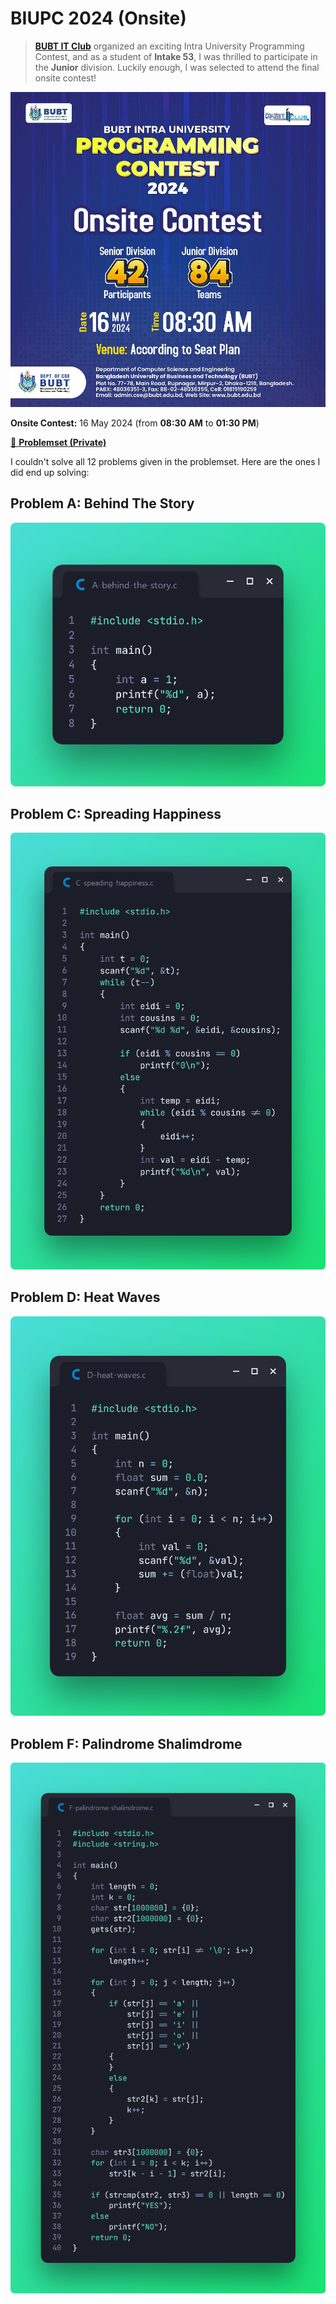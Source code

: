 # BIUPC 2024 (Onsite)

> [**BUBT IT Club**][1] organized an exciting Intra University Programming Contest, and as a student of **Intake 53**, I was thrilled to participate in the **Junior** division. Luckily enough, I was selected to attend the final onsite contest!

![BIUPC 2024](poster.jpg)

**Onsite Contest:** 16 May 2024 (from **08:30 AM** to **01:30 PM**)

[📌 **Problemset (Private)**][2]

[1]: https://www.facebook.com/BITCofficial
[2]: https://codeforces.com/gym/524390

I couldn't solve all 12 problems given in the problemset. Here are the ones I did end up solving:

## Problem A: Behind The Story

![Task A](./preview-A.png)

## Problem C: Spreading Happiness

![Task C](./preview-C.png)

## Problem D: Heat Waves

![Task D](./preview-D.png)

## Problem F: Palindrome Shalimdrome

![Task F](./preview-F.png)
